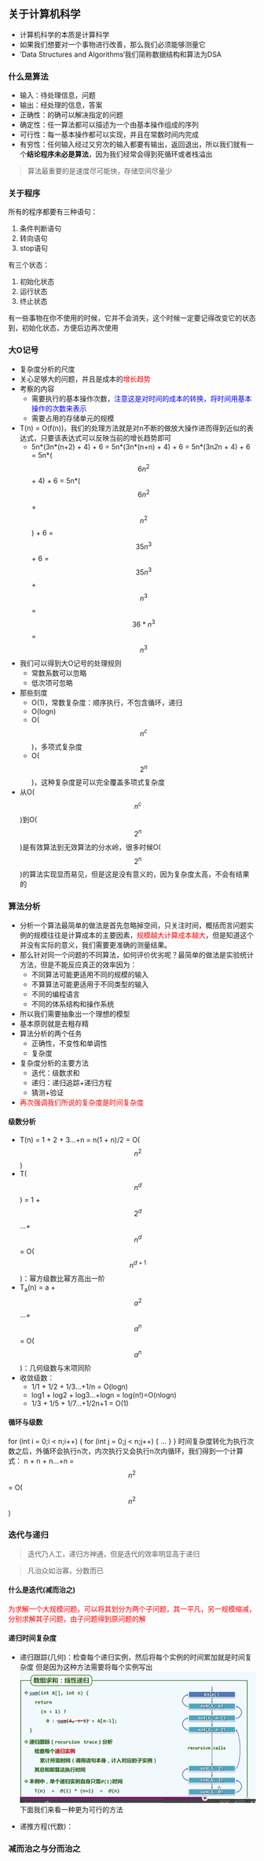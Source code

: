 ## 关于计算机科学
- 计算机科学的本质是计算科学
- 如果我们想要对一个事物进行改善，那么我们必须能够测量它
- ’Data Structures and Algorithms‘我们简称数据结构和算法为DSA

### 什么是算法
- 输入：待处理信息，问题
- 输出：经处理的信息，答案
- 正确性：的确可以解决指定的问题
- 确定性：任一算法都可以描述为一个由基本操作组成的序列
- 可行性：每一基本操作都可以实现，并且在常数时间内完成
- 有穷性：任何输入经过又穷次的输入都要有输出，返回退出，所以我们就有一个**结论程序未必是算法**，因为我们经常会得到死循环或者栈溢出

>算法最重要的是速度尽可能快，存储空间尽量少

### 关于程序
所有的程序都要有三种语句：
1. 条件判断语句
2. 转向语句
3. stop语句

有三个状态：
1. 初始化状态
2. 运行状态
3. 终止状态

有一些事物在你不使用的时候，它并不会消失，这个时候一定要记得改变它的状态到，初始化状态，方便后边再次使用

### 大O记号
- 复杂度分析的尺度
- 关心足够大的问题，并且是成本的<font color = red>增长趋势</font>
- 考察的内容
  - 需要执行的基本操作次数，<font color = blue>注意这是对时间的成本的转换，将时间用基本操作的次数来表示</font>
  - 需要占用的存储单元的规模
- T(n) = O(f(n))，我们的处理方法就是对n不断的做放大操作进而得到近似的表达式，只要该表达式可以反映当前的增长趋势即可
  - 5n*(3n*(n+2) + 4) + 6 = 5n*(3n*(n+n) + 4) + 6 = 5n*(3n*2*n + 4) + 6 = 5n*($$6n^2$$ + 4) + 6 = 5n*($$6n^2$$ + $$n^2$$) + 6 = $$35n^3$$ + 6 = $$35n^3$$ + $$n^3$$ = $$36*n^3$$ = $$n^3$$
- 我们可以得到大O记号的处理规则
  - 常数系数可以忽略
  - 低次项可忽略
- 那些刻度
  - O(1)，常数复杂度：顺序执行，不包含循环，递归
  - O(logn)
  - O($$n^c$$)，多项式复杂度
  - O($$2^n$$)，这种复杂度是可以完全覆盖多项式复杂度
- 从O($$n^c$$)到O($$2^n$$)是有效算法到无效算法的分水岭，很多时候O($$2^n$$)的算法实现显而易见，但是这是没有意义的，因为复杂度太高，不会有结果的

### 算法分析
- 分析一个算法最简单的做法是首先忽略掉空间，只关注时间，概括而言问题实例的规模往往是计算成本的主要因素，<font color=red>规模越大计算成本越大</font>，但是知道这个并没有实际的意义，我们需要更准确的测量结果。
- 那么针对同一个问题的不同算法，如何评价优劣呢？最简单的做法是实验统计方法，但是不能反应真正的效率因为：
  - 不同算法可能更适用不同的规模的输入
  - 不算算法可能更适用于不同类型的输入
  - 不同的编程语言
  - 不同的体系结构和操作系统
- 所以我们需要抽象出一个理想的模型
- 基本原则就是去粗存精
- 算法分析的两个任务
  - 正确性，不变性和单调性
  - 复杂度
- 复杂度分析的主要方法
  - 迭代：级数求和
  - 递归：递归追踪+递归方程
  - 猜测+验证
- <font color=red>再次强调我们所说的复杂度是时间复杂度</font>
#### 级数分析
- T(n) = 1 + 2 + 3...+n = n(1 + n)/2 = O($$n^2$$)
- T($$n^d$$) = 1 + $$2^d$$...+$$n^d$$ = O($$n^{d+1}$$)：幂方级数比幂方高出一阶
- T<sub>a</sub>(n) = a + $$a^2$$...+ $$a^n$$ = O($$a^n$$)：几何级数与末项同阶
- 收敛级数：
  - 1/1 + 1/2 + 1/3...+1/n = O(logn)
  - log1 + log2 + log3...+logn = log(n!)=O(nlogn)
  - 1/3 + 1/5 + 1/7...+1/2n+1 = O(1)
#### 循环与级数
for (int i = 0;i < n;i++) {
for (int j = 0;j < n;j++) {
     ...
  }
}
时间复杂度转化为执行次数之后，外循环会执行n次，内次执行又会执行n次内循环，我们得到一个计算式：
n + n + n...+n = $$n^2$$ = O($$n^2$$)



### 迭代与递归
>迭代乃人工，递归方神通，但是迭代的效率明显高于递归

>凡治众如治寡，分数而已

#### 什么是迭代(减而治之)
<font color=red>为求解一个大规模问题，可以将其划分为两个子问题，其一平凡，另一规模缩减，分别求解其子问题，由子问题得到原问题的解</font>

#### 递归时间复杂度
- 递归跟踪(几何)：检查每个递归实例，然后将每个实例的时间累加就是时间复杂度
但是因为这种方法需要将每个实例写出
![](Snip20160331_1.png)
下面我们来看一种更为可行的方法

- 递推方程(代数)：

### 减而治之与分而治之






